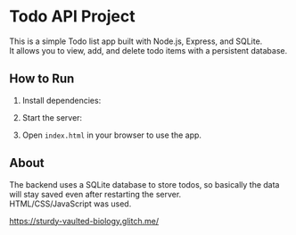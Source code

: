 # Todo API Project

This is a simple Todo list app built with Node.js, Express, and SQLite.  
It allows you to view, add, and delete todo items with a persistent database.

## How to Run

1. Install dependencies:

2. Start the server:

3. Open `index.html` in your browser to use the app.

## About

The backend uses a SQLite database to store todos, so basically the data will stay saved even after restarting the server.  
HTML/CSS/JavaScript was used.

https://sturdy-vaulted-biology.glitch.me/


